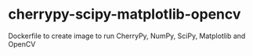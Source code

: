 # cherrypy-scipy-matplotlib-opencv
Dockerfile to create image to run CherryPy, NumPy, SciPy, Matplotlib and OpenCV
